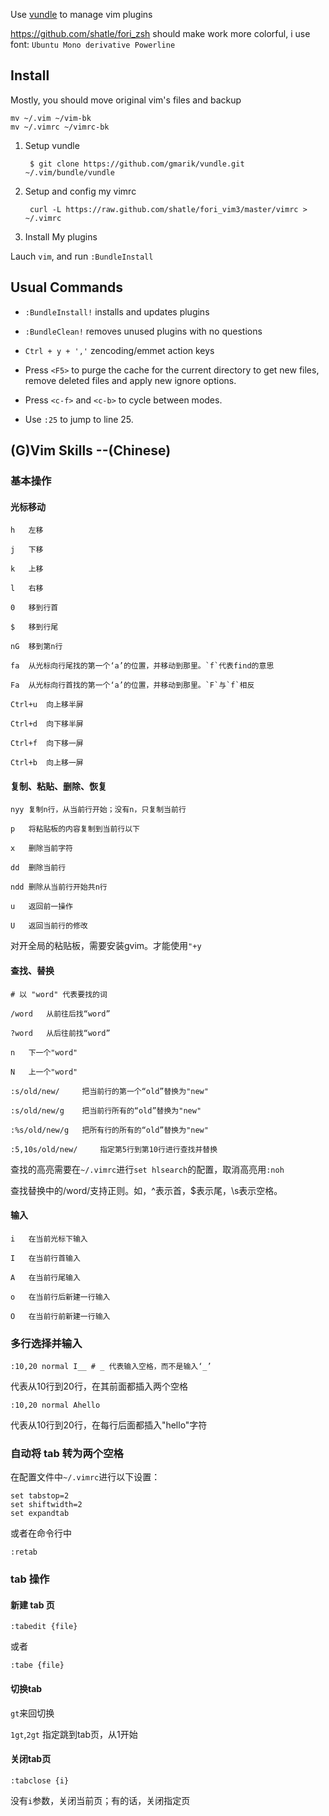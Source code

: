 Use [vundle](https://github.com/gmarik/vundle) to manage vim plugins

https://github.com/shatle/fori_zsh should make work more colorful, i use font: `Ubuntu Mono derivative Powerline`

## Install

Mostly, you should move original vim's files and backup

```
mv ~/.vim ~/vim-bk
mv ~/.vimrc ~/vimrc-bk
```

1. Setup vundle

        $ git clone https://github.com/gmarik/vundle.git ~/.vim/bundle/vundle

2. Setup and config my vimrc

        curl -L https://raw.github.com/shatle/fori_vim3/master/vimrc > ~/.vimrc

3. Install My plugins

Lauch `vim`, and run `:BundleInstall`

## Usual Commands

* `:BundleInstall!` installs and updates plugins 

* `:BundleClean!` removes unused plugins with no questions

* `Ctrl + y + ','` zencoding/emmet action keys

* Press `<F5>` to purge the cache for the current directory to get new files, remove deleted files and apply new ignore options.

* Press `<c-f>` and `<c-b>` to cycle between modes.

* Use `:25` to jump to line 25.

## (G)Vim Skills --(Chinese)

### 基本操作

#### 光标移动

```
h	左移

j	下移

k 	上移

l 	右移

0	移到行首

$	移到行尾

nG	移到第n行

fa	从光标向行尾找的第一个‘a’的位置，并移动到那里。`f`代表find的意思

Fa	从光标向行首找的第一个‘a’的位置，并移动到那里。`F`与`f`相反

Ctrl+u	向上移半屏

Ctrl+d	向下移半屏

Ctrl+f	向下移一屏

Ctrl+b	向上移一屏

```

#### 复制、粘贴、删除、恢复

```
nyy	复制n行，从当前行开始；没有n，只复制当前行

p 	将粘贴板的内容复制到当前行以下

x 	删除当前字符

dd 	删除当前行

ndd	删除从当前行开始共n行

u	返回前一操作

U	返回当前行的修改

```

对开全局的粘贴板，需要安装gvim。才能使用`"+y`

#### 查找、替换

```
# 以 "word" 代表要找的词

/word	从前往后找“word”

?word	从后往前找“word”

n	下一个"word"

N	上一个"word"

:s/old/new/ 	把当前行的第一个“old”替换为"new"

:s/old/new/g 	把当前行所有的“old”替换为"new"

:%s/old/new/g 	把所有行的所有的“old”替换为"new"

:5,10s/old/new/ 	指定第5行到第10行进行查找并替换

```

查找的高亮需要在`~/.vimrc`进行`set hlsearch`的配置，取消高亮用`:noh`

查找替换中的/word/支持正则。如，^表示首，$表示尾，\s表示空格。

#### 输入

```
i	在当前光标下输入

I	在当前行首输入

A	在当前行尾输入

o	在当前行后新建一行输入

O	在当前行前新建一行输入
```

### 多行选择并输入

    :10,20 normal I__ # _ 代表输入空格，而不是输入‘_’

代表从10行到20行，在其前面都插入两个空格

    :10,20 normal Ahello 

代表从10行到20行，在每行后面都插入"hello"字符

### 自动将 tab 转为两个空格

在配置文件中`~/.vimrc`进行以下设置：

    set tabstop=2 
    set shiftwidth=2 
    set expandtab

或者在命令行中

    :retab

### tab 操作

#### 新建 tab 页

    :tabedit {file} 

或者

    :tabe {file}


#### 切换tab

`gt`来回切换

`1gt`,`2gt` 指定跳到tab页，从1开始

#### 关闭tab页

    :tabclose {i} 

没有`i`参数，关闭当前页；有的话，关闭指定页

